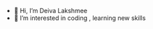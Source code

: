 - 👋 Hi, I’m Deiva Lakshmee
- 👀 I’m interested in coding , learning new skills 



<!---
deiva-lakshmee/deiva-lakshmee is a ✨ special ✨ repository because its `README.md` (this file) appears on your GitHub profile.
You can click the Preview link to take a look at your changes.
--->
